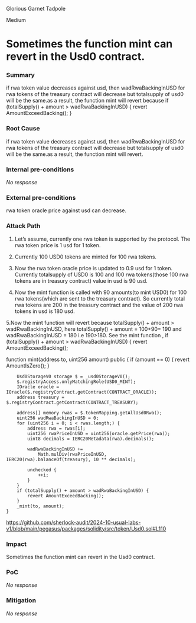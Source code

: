Glorious Garnet Tadpole

Medium

# Sometimes the  function mint can revert in the Usd0 contract.

### Summary

 if rwa token value decreases against usd, then   wadRwaBackingInUSD for rwa tokens of the treasury contract will decrease but totalsupply of usd0 will be the same.as a result, the function mint will revert because if (totalSupply() + amount > wadRwaBackingInUSD) {
            revert AmountExceedBacking();
        }


### Root Cause

if rwa token value decreases against usd, then   wadRwaBackingInUSD for rwa tokens of the treasury contract will decrease but totalsupply of usd0 will be the same.as a result, the function mint will revert.


### Internal pre-conditions

_No response_

### External pre-conditions

rwa token oracle price against usd can decrease.



### Attack Path

1. Let’s assume, currently one rwa token is supported by the protocol. The rwa token price is 1 usd for 1 token.
 
2. Currently 100 USD0 tokens are minted for 100 rwa tokens.
 
3. Now the rwa token oracle price is updated to 0.9 usd for 1 token. Currently  totalsupply of USD0 is 100 and 100 rwa tokens(those 100 rwa tokens are in treasury contract) value in usd is 90 usd.
 
4. Now the mint function is called with 90 amounts(to mint USD0) for 100 rwa tokens(which are sent to the treasury contract). So currently total rwa tokens are 200 in the treasury contract and the value of 200 rwa tokens in usd is 180 usd. 
 
5.Now the mint function will revert because  totalSupply() + amount > wadRwaBackingInUSD, here totalSupply() + amount = 100+90= 190 and  wadRwaBackingInUSD = 180 i.e 190>180. See the mint function , if (totalSupply() + amount > wadRwaBackingInUSD) {
            revert AmountExceedBacking();

 function mint(address to, uint256 amount) public {
        if (amount == 0) {
            revert AmountIsZero();
        }

        Usd0StorageV0 storage $ = _usd0StorageV0();
        $.registryAccess.onlyMatchingRole(USD0_MINT);
        IOracle oracle = IOracle($.registryContract.getContract(CONTRACT_ORACLE));
        address treasury = $.registryContract.getContract(CONTRACT_TREASURY);

        address[] memory rwas = $.tokenMapping.getAllUsd0Rwa();
        uint256 wadRwaBackingInUSD = 0;
        for (uint256 i = 0; i < rwas.length;) {
            address rwa = rwas[i];
            uint256 rwaPriceInUSD = uint256(oracle.getPrice(rwa));
            uint8 decimals = IERC20Metadata(rwa).decimals();

            wadRwaBackingInUSD +=
                Math.mulDiv(rwaPriceInUSD, IERC20(rwa).balanceOf(treasury), 10 ** decimals);

            unchecked {
                ++i;
            }
        }
        if (totalSupply() + amount > wadRwaBackingInUSD) {
            revert AmountExceedBacking();
        }
        _mint(to, amount);
    }

https://github.com/sherlock-audit/2024-10-usual-labs-v1/blob/main/pegasus/packages/solidity/src/token/Usd0.sol#L110


### Impact

Sometimes the  function mint can revert in the Usd0 contract.


### PoC

_No response_

### Mitigation

_No response_